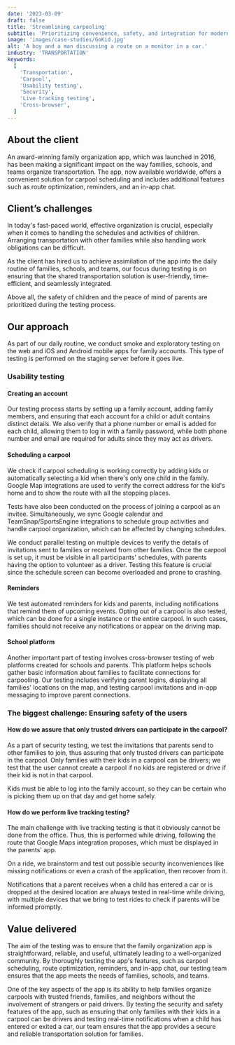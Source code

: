 ```yaml
---
date: '2023-03-09'
draft: false
title: 'Streamlining carpooling'
subtitle: 'Prioritizing convenience, safety, and integration for modern families'
image: 'images/case-studies/GoKid.jpg'
alt: 'A boy and a man discussing a route on a monitor in a car.'
industry: 'TRANSPORTATION'
keywords:
  [
    'Transportation',
    'Carpool',
    'Usability testing',
    'Security',
    'Live tracking testing',
    'Cross-browser',
  ]
---
```


## About the client

An award-winning family organization app, which was launched in 2016, has been making a significant impact on the way families, schools, and teams organize transportation. The app, now available worldwide, offers a convenient solution for carpool scheduling and includes additional features such as route optimization, reminders, and an in-app chat.

## Client’s challenges

In today's fast-paced world, effective organization is crucial, especially when it comes to handling the schedules and activities of children. Arranging transportation with other families while also handling work obligations can be difficult.

As the client has hired us to achieve assimilation of the app into the daily routine of families, schools, and teams, our focus during testing is on ensuring that the shared transportation solution is user-friendly, time-efficient, and seamlessly integrated.

Above all, the safety of children and the peace of mind of parents are prioritized during the testing process.

## Our approach

As part of our daily routine, we conduct smoke and exploratory testing on the web and iOS and Android mobile apps for family accounts. This type of testing is performed on the staging server before it goes live.

### Usability testing

#### Creating an account

Our testing process starts by setting up a family account, adding family members, and ensuring that each account for a child or adult contains distinct details. We also verify that a phone number or email is added for each child, allowing them to log in with a family password, while both phone number and email are required for adults since they may act as drivers.

#### Scheduling a carpool

We check if carpool scheduling is working correctly by adding kids or automatically selecting a kid when there's only one child in the family. Google Map integrations are used to verify the correct address for the kid's home and to show the route with all the stopping places.

Tests have also been conducted on the process of joining a carpool as an invitee. Simultaneously, we sync Google calendar and TeamSnap/SportsEngine integrations to schedule group activities and handle carpool organization, which can be affected by changing schedules.

We conduct parallel testing on multiple devices to verify the details of invitations sent to families or received from other families. Once the carpool is set up, it must be visible in all participants' schedules, with parents having the option to volunteer as a driver. Testing this feature is crucial since the schedule screen can become overloaded and prone to crashing.

#### Reminders

We test automated reminders for kids and parents, including notifications that remind them of upcoming events. Opting out of a carpool is also tested, which can be done for a single instance or the entire carpool. In such cases, families should not receive any notifications or appear on the driving map.

#### School platform

Another important part of testing involves cross-browser testing of web platforms created for schools and parents. This platform helps schools gather basic information about families to facilitate connections for carpooling. Our testing includes verifying parent logins, displaying all families' locations on the map, and testing carpool invitations and in-app messaging to improve parent connections.

### The biggest challenge: Ensuring safety of the users

#### How do we assure that only trusted drivers can participate in the carpool?

As a part of security testing, we test the invitations that parents send to other families to join, thus assuring that only trusted drivers can participate in the carpool. Only families with their kids in a carpool can be drivers; we test that the user cannot create a carpool if no kids are registered or drive if their kid is not in that carpool.

Kids must be able to log into the family account, so they can be certain who is picking them up on that day and get home safely.

#### How do we perform live tracking testing?

The main challenge with live tracking testing is that it obviously cannot be done from the office. Thus, this is performed while driving, following the route that Google Maps integration proposes, which must be displayed in the parents' app.

On a ride, we brainstorm and test out possible security inconveniences like missing notifications or even a crash of the application, then recover from it.

Notifications that a parent receives when a child has entered a car or is dropped at the desired location are always tested in real-time while driving, with multiple devices that we bring to test rides to check if parents will be informed promptly.

## Value delivered

The aim of the testing was to ensure that the family organization app is straightforward, reliable, and useful, ultimately leading to a well-organized community. By thoroughly testing the app's features, such as carpool scheduling, route optimization, reminders, and in-app chat, our testing team ensures that the app meets the needs of families, schools, and teams.

One of the key aspects of the app is its ability to help families organize carpools with trusted friends, families, and neighbors without the involvement of strangers or paid drivers. By testing the security and safety features of the app, such as ensuring that only families with their kids in a carpool can be drivers and testing real-time notifications when a child has entered or exited a car, our team ensures that the app provides a secure and reliable transportation solution for families.
